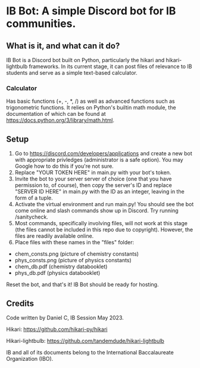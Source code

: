 # IB Bot: A simple Discord bot for IB communities.

## What is it, and what can it do?

IB Bot is a Discord bot built on Python, particularly the hikari and hikari-lightbulb frameworks. In its current stage, it can post files of relevance to IB students and serve as a simple text-based calculator.

### Calculator

Has basic functions (+, -, *, /) as well as advanced functions such as trigonometric functions. It relies on Python's builtin math module, the documentation of which can be found at https://docs.python.org/3/library/math.html.

## Setup

1. Go to https://discord.com/developers/applications and create a new bot with appropriate privledges (administrator is a safe option). You may Google how to do this if you're not sure.
2. Replace "YOUR TOKEN HERE" in main.py with your bot's token.
3. Invite the bot to your server server of choice (one that you have permission to, of course), then copy the server's ID and replace "SERVER ID HERE" in main.py with the ID as an integer, leaving in the form of a tuple.
4. Activate the virtual environment and run main.py! You should see the bot come online and slash commands show up in Discord. Try running /sanitycheck.
5. Most commands, specifically involving files, will not work at this stage (the files cannot be included in this repo due to copyright). However, the files are readily available online.
6. Place files with these names in the "files" folder:
- chem_consts.png (picture of chemistry constants)
- phys_consts.png (picture of physics constants)
- chem_db.pdf (chemistry databooklet)
- phys_db.pdf (physics databooklet)

Reset the bot, and that's it! IB Bot should be ready for hosting.

## Credits

Code written by Daniel C, IB Session May 2023.

Hikari: https://github.com/hikari-py/hikari

Hikari-lightbulb: https://github.com/tandemdude/hikari-lightbulb

IB and all of its documents belong to the International Baccalaureate Organization (IBO).